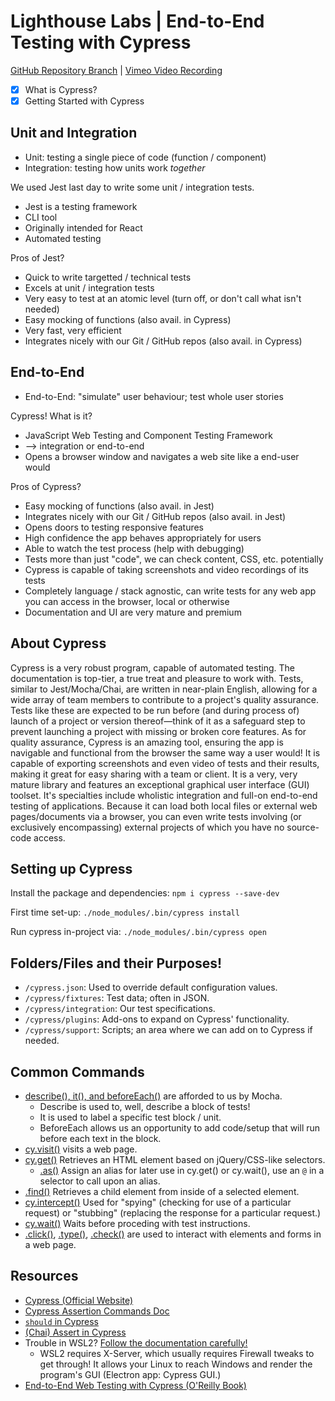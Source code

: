 # Lighthouse Labs | End-to-End Testing with Cypress

[GitHub Repository Branch](https://github.com/WarrenUhrich/lighthouse-labs-end-to-end-testing-with-cypress/tree/2024.03.14-web-flex-day-16october2023) | [Vimeo Video Recording](https://vimeo.com/923490241/abc36c7561?share=copy)

* [X] What is Cypress?
* [X] Getting Started with Cypress

## Unit and Integration

* Unit: testing a single piece of code (function / component)
* Integration: testing how units work *together*

We used Jest last day to write some unit / integration tests.

* Jest is a testing framework
* CLI tool
* Originally intended for React
* Automated testing

Pros of Jest?

* Quick to write targetted / technical tests
* Excels at unit / integration tests
* Very easy to test at an atomic level (turn off, or don't call what isn't needed)
* Easy mocking of functions (also avail. in Cypress)
* Very fast, very efficient
* Integrates nicely with our Git / GitHub repos (also avail. in Cypress)

## End-to-End

* End-to-End: "simulate" user behaviour; test whole user stories

Cypress! What is it?

* JavaScript Web Testing and Component Testing Framework
* --> integration or end-to-end
* Opens a browser window and navigates a web site like a end-user would

Pros of Cypress?
* Easy mocking of functions (also avail. in Jest)
* Integrates nicely with our Git / GitHub repos (also avail. in Jest)
* Opens doors to testing responsive features
* High confidence the app behaves appropriately for users
* Able to watch the test process (help with debugging)
* Tests more than just "code", we can check content, CSS, etc. potentially
* Cypress is capable of taking screenshots and video recordings of its tests
* Completely language / stack agnostic, can write tests for any web app you can access in the browser, local or otherwise
* Documentation and UI are very mature and premium

## About Cypress

Cypress is a very robust program, capable of automated testing. The documentation is top-tier, a true treat and pleasure to work with. Tests, similar to Jest/Mocha/Chai, are written in near-plain English, allowing for a wide array of team members to contribute to a project's quality assurance. Tests like these are expected to be run before (and during process of) launch of a project or version thereof—think of it as a safeguard step to prevent launching a project with missing or broken core features. As for quality assurance, Cypress is an amazing tool, ensuring the app is navigable and functional from the browser the same way a user would! It is capable of exporting screenshots and even video of tests and their results, making it great for easy sharing with a team or client. It is a very, very mature library and features an exceptional graphical user interface (GUI) toolset. It's specialties include wholistic integration and full-on end-to-end testing of applications. Because it can load both local files or external web pages/documents via a browser, you can even write tests involving (or exclusively encompassing) external projects of which you have no source-code access.

## Setting up Cypress

Install the package and dependencies:
`npm i cypress --save-dev`

First time set-up:
`./node_modules/.bin/cypress install`

Run cypress in-project via:
`./node_modules/.bin/cypress open`

## Folders/Files and their Purposes!

* `/cypress.json`: Used to override default configuration values.
* `/cypress/fixtures`: Test data; often in JSON.
* `/cypress/integration`: Our test specifications.
* `/cypress/plugins`: Add-ons to expand on Cypress' functionality.
* `/cypress/support`: Scripts; an area where we can add on to Cypress if needed.

## Common Commands

* [describe(), it(), and beforeEach()](https://docs.cypress.io/guides/references/bundled-tools#Mocha) are afforded to us by Mocha.
    * Describe is used to, well, describe a block of tests!
    * It is used to label a specific test block / unit.
    * BeforeEach allows us an opportunity to add code/setup that will run before each text in the block.
* [cy.visit()](https://docs.cypress.io/api/commands/visit#Syntax) visits a web page.
* [cy.get()](https://docs.cypress.io/api/commands/get) Retrieves an HTML element based on jQuery/CSS-like selectors.
    * [<entity>.as()](https://docs.cypress.io/api/commands/as) Assign an alias for later use in cy.get() or cy.wait(), use an `@` in a selector to call upon an alias.
* [<element>.find()](https://docs.cypress.io/api/commands/find) Retrieves a child element from inside of a selected element.
* [cy.intercept()](https://docs.cypress.io/api/commands/intercept) Used for "spying" (checking for use of a particular request) or "stubbing" (replacing the response for a particular request.)
* [cy.wait()](https://docs.cypress.io/api/commands/wait) Waits before proceding with test instructions.
* [<element>.click()](https://docs.cypress.io/api/commands/click), [<element>.type()](https://docs.cypress.io/api/commands/type), [<element>.check()](https://docs.cypress.io/api/commands/check) are used to interact with elements and forms in a web page.

## Resources

* [Cypress (Official Website)](https://www.cypress.io/)
* [Cypress Assertion Commands Doc](https://example.cypress.io/commands/assertions)
* [`should` in Cypress](https://docs.cypress.io/api/commands/should)
* [(Chai) Assert in Cypress](https://docs.cypress.io/guides/references/assertions)
* Trouble in WSL2? [Follow the documentation carefully!](https://docs.cypress.io/guides/getting-started/installing-cypress#Windows-Subsystem-for-Linux)
    * WSL2 requires X-Server, which usually requires Firewall tweaks to get through! It allows your Linux to reach Windows and render the program's GUI (Electron app: Cypress GUI.)
* [End-to-End Web Testing with Cypress (O'Reilly Book)](https://www.oreilly.com/library/view/end-to-end-web-testing/9781839213854/)
